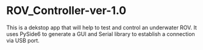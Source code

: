 # ROV_Controller-ver-1.0
This is a dekstop app that will help to test and control an underwater ROV.
It uses PySide6 to generate a GUI and Serial library to establish a connection via USB port.

